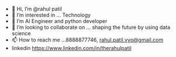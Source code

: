 - 👋 Hi, I’m @rahul patil
- 👀 I’m interested in ... Technology
- 🌱 I’m AI Engineer and python developer
- 💞️ I’m looking to collaborate on ... shaping the future by using data science
- 📫 How to reach me ...8888877746, rahul.patil.vyo@gmail.com
- linkedin https://www.linkedin.com/in/therahulpatil

<!---
rrpatil-1/rrpatil-1 is a ✨ special ✨ repository because its `README.md` (this file) appears on your GitHub profile.
You can click the Preview link to take a look at your changes.
--->
